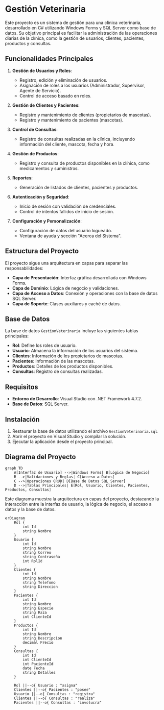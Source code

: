 # Gestión Veterinaria

Este proyecto es un sistema de gestión para una clínica veterinaria, desarrollado en C# utilizando Windows Forms y SQL Server como base de datos. Su objetivo principal es facilitar la administración de las operaciones diarias de la clínica, como la gestión de usuarios, clientes, pacientes, productos y consultas.

## Funcionalidades Principales

1. **Gestión de Usuarios y Roles**:
   - Registro, edición y eliminación de usuarios.
   - Asignación de roles a los usuarios (Administrador, Supervisor, Agente de Servicio).
   - Control de acceso basado en roles.

2. **Gestión de Clientes y Pacientes**:
   - Registro y mantenimiento de clientes (propietarios de mascotas).
   - Registro y mantenimiento de pacientes (mascotas).

3. **Control de Consultas**:
   - Registro de consultas realizadas en la clínica, incluyendo información del cliente, mascota, fecha y hora.

4. **Gestión de Productos**:
   - Registro y consulta de productos disponibles en la clínica, como medicamentos y suministros.

5. **Reportes**:
   - Generación de listados de clientes, pacientes y productos.

6. **Autenticación y Seguridad**:
   - Inicio de sesión con validación de credenciales.
   - Control de intentos fallidos de inicio de sesión.

7. **Configuración y Personalización**:
   - Configuración de datos del usuario logueado.
   - Ventana de ayuda y sección "Acerca del Sistema".

## Estructura del Proyecto

El proyecto sigue una arquitectura en capas para separar las responsabilidades:

- **Capa de Presentación**: Interfaz gráfica desarrollada con Windows Forms.
- **Capa de Dominio**: Lógica de negocio y validaciones.
- **Capa de Acceso a Datos**: Conexión y operaciones con la base de datos SQL Server.
- **Capa de Soporte**: Clases auxiliares y caché de datos.

## Base de Datos

La base de datos `GestionVeterinaria` incluye las siguientes tablas principales:

- **Rol**: Define los roles de usuario.
- **Usuario**: Almacena la información de los usuarios del sistema.
- **Clientes**: Información de los propietarios de mascotas.
- **Pacientes**: Información de las mascotas.
- **Productos**: Detalles de los productos disponibles.
- **Consultas**: Registro de consultas realizadas.

## Requisitos

- **Entorno de Desarrollo**: Visual Studio con .NET Framework 4.7.2.
- **Base de Datos**: SQL Server.

## Instalación

1. Restaurar la base de datos utilizando el archivo `GestionVeterinaria.sql`.
2. Abrir el proyecto en Visual Studio y compilar la solución.
3. Ejecutar la aplicación desde el proyecto principal.

## Diagrama del Proyecto

```mermaid
graph TD
    A[Interfaz de Usuario] -->|Windows Forms| B[Lógica de Negocio]
    B -->|Validaciones y Reglas| C[Acceso a Datos]
    C -->|Operaciones CRUD| D[Base de Datos SQL Server]
    D -->|Tablas Principales| E[Rol, Usuario, Clientes, Pacientes, Productos, Consultas]
```
Este diagrama muestra la arquitectura en capas del proyecto, destacando la interacción entre la interfaz de usuario, la lógica de negocio, el acceso a datos y la base de datos.



```mermaid
erDiagram
    Rol {
        int Id
        string Nombre
    }
    Usuario {
        int Id
        string Nombre
        string Correo
        string Contraseña
        int RolId
    }
    Clientes {
        int Id
        string Nombre
        string Telefono
        string Direccion
    }
    Pacientes {
        int Id
        string Nombre
        string Especie
        string Raza
        int ClienteId
    }
    Productos {
        int Id
        string Nombre
        string Descripcion
        decimal Precio
    }
    Consultas {
        int Id
        int ClienteId
        int PacienteId
        date Fecha
        string Detalles
    }

    Rol ||--o{ Usuario : "asigna"
    Clientes ||--o{ Pacientes : "posee"
    Usuario ||--o{ Consultas : "registra"
    Clientes ||--o{ Consultas : "realiza"
    Pacientes ||--o{ Consultas : "involucra"
```
